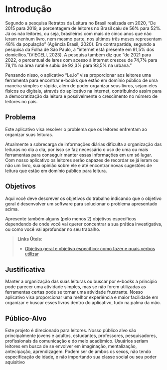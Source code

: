 # Introdução
Segundo a pesquisa Retratos da Leitura no Brasil realizada em 2020, “De 2015 para 2019, a porcentagem de leitores no Brasil caiu de 56% para 52%. Já os não leitores, ou seja, brasileiros com mais de cinco anos que não leram nenhum livro, nem mesmo parte, nos últimos três meses representam 48% da população” (Agência Brasil, 2020). Em contrapartida, segundo a pesquisa da Folha de São Paulo, a “internet está presente em 91,5% dos domicílios.”(VIECELI, 2023). A pesquisa também diz que “de 2021 para 2022, o percentual de lares com acesso à internet cresceu de 74,7% para 78,1% na área rural e subiu de 92,3% para 93,5% na urbana.”

Pensando nisso, o aplicativo “Le.io” visa proporcionar aos leitores uma ferramenta para encontrar e-books que estão em domínio público de uma maneira simples e rápida, além de poder organizar seus livros, sejam eles físicos ou digitais, através do aplicativo na internet, contribuindo assim para a democratização da leitura e possivelmente o crescimento no número de leitores no país.

## Problema
Este aplicativo visa resolver o problema que os leitores enfrentam ao organizar suas leituras.

Atualmente a sobrecarga de informações diárias dificulta a organização das leituras no dia a dia, por isso se faz necessário o uso de uma ou mais ferramentas para conseguir manter essas informações em um só lugar. Com nosso aplicativo os leitores serão capazes de recordar se já leram ou não um livro, sua opinião sobre ele e até encontrar novas sugestões de leitura que estão em domínio público para leitura.

## Objetivos

Aqui você deve descrever os objetivos do trabalho indicando que o objetivo geral é desenvolver um software para solucionar o problema apresentado acima. 

Apresente também alguns (pelo menos 2) objetivos específicos dependendo de onde você vai querer concentrar a sua prática investigativa, ou como você vai aprofundar no seu trabalho.
 
> **Links Úteis**:
> - [Objetivo geral e objetivo específico: como fazer e quais verbos utilizar](https://blog.mettzer.com/diferenca-entre-objetivo-geral-e-objetivo-especifico/)

## Justificativa
Manter a organização das suas leituras ou buscar por e-books a princípio pode parecer uma atividade simples, mas se não forem utilizadas as ferramentas certas pode se tornar uma atividade frustrante. Nosso aplicativo visa proporcionar uma melhor experiência e maior facilidade em organizar e buscar esses livros dentro do aplicativo, tudo na palma da mão.

## Público-Alvo

Este projeto é direcionado para leitores. Nosso público alvo são principalmente jovens e adultos, estudantes, professores, pesquisadores, profissionais da comunicação e do meio acadêmico. Usuários seriam leitores em busca de se envolver em imaginação, mentalização, antecipação, aprendizagem. Podem ser de ambos os sexos, não tendo especificação de idade, e não importando sua classe social ou seu poder aquisitivo


